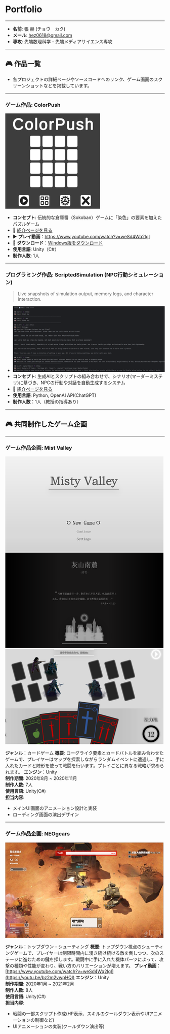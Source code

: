 # Portfolio

---

- **名前**: 張 赫 (チョウ　カク)
- **メール**: hez0618@gmail.com
- **専攻**: 先端数理科学・先端メディアサイエンス専攻

---

## 🎮 作品一覧

- 各プロジェクトの詳細ページやソースコードへのリンク、ゲーム画面のスクリーンショットなどを掲載しています。

---

### ゲーム作品: ColorPush

<img src="image/ColorPushShot.png" width="300" height="300"/>

- **コンセプト**: 伝統的な倉庫番（Sokoban）ゲームに「染色」の要素を加えたパズルゲーム  
- 📄 [紹介ページを見る](https://github.com/Hez0618/ColorPush)  
- ▶️ **プレイ動画**：https://www.youtube.com/watch?v=weSd4Wq2lgI
- 🔗 **ダウンロード**：[Windows版をダウンロード](https://github.com/Hez0618/ColorPush/releases)
- **使用言語**: Unity（C#）  
- **制作人数**: 1人

---

### プログラミング作品: ScriptedSimulation (NPC行動シミュレーション)
> Live snapshots of simulation output, memory logs, and character interaction.  
- ![ScriptedSimulation](image/SampleOutput.png)
- **コンセプト**: 生成AIとスクリプトの組み合わせで、シナリオ(マーダーミステリ)に基づき、NPCの行動や対話を自動生成するシステム
- 📄 [紹介ページを見る](https://github.com/Hez0618/ScriptedSimulation)
- **使用言語**: Python, OpenAI API(ChatGPT)
- **制作人数**：1人（教授の指導あり）

---

## 🎮 共同制作したゲーム企画

---

### ゲーム作品企画: Mist Valley

<img src="image/MistValleyMenu.png" width="500" height="300"/>
<img src="image/MistValleyLoading.png" width="500" height="300"/>
<img src="image/MistValleyBattleScene.png" width="500" height="300"/>

**ジャンル**：カードゲーム 
**概要**: ローグライク要素とカードバトルを組み合わせたゲームで、プレイヤーはマップを探索しながらランダムイベントに遭遇し、手に入れたカードと陣形を使って戦闘を行います。プレイごとに異なる戦略が求められます。
**エンジン**：Unity  
**制作期間**: 2020年8月 ~ 2020年11月  
**制作人数**: 7人  
**使用言語**: Unity(C#)  
**担当内容**:  
- メインUI画面のアニメーション設計と実装  
- ローディング画面の演出デザイン

---

### ゲーム作品企画: NEOgears

<img src="image/NEOgearsBattleScene.png" width="500" height="300"/>

**ジャンル**：トップダウン・シューティング
**概要**: トップダウン視点のシューティングゲームで、プレイヤーは制限時間内に湧き続け続ける敵を倒しつつ、次のステージに進むための鍵を探します。戦闘中に手に入れた機体パーツによって、攻撃の種類や性能が変わり、戦い方のバリエーションが増えます。
**プレイ動画**：[https://www.youtube.com/watch?v=weSd4Wq2lgI](https://youtu.be/bz2m2vwpHQI)
**エンジン**：Unity  
**制作期間**: 2020年1月 ~ 2021年2月  
**制作人数**: 8人  
**使用言語**: Unity(C#)  
**担当内容**:  
- 戦闘の一部スクリプト作成(HP表示、スキルのクールダウン表示やUIアニメーションの制御など)  
- UIアニメーションの実装(クールダウン演出等)  
